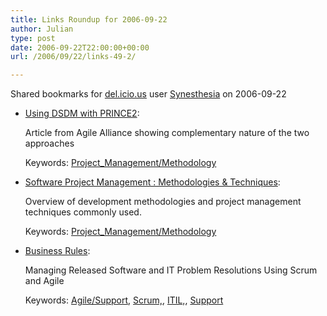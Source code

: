 ```yaml
---
title: Links Roundup for 2006-09-22
author: Julian
type: post
date: 2006-09-22T22:00:00+00:00
url: /2006/09/22/links-49-2/

---
```

Shared bookmarks for [del.icio.us][1] user  [Synesthesia][2] on 2006-09-22

  * [Using DSDM with PRINCE2][3]:
  
    Article from Agile Alliance showing complementary nature of the two approaches
  
    Keywords: [Project_Management/Methodology][4]
  * [Software Project Management : Methodologies & Techniques][5]:
  
    Overview of development methodologies and project management techniques commonly used.
  
    Keywords: [Project_Management/Methodology][4]
  * [Business Rules][6]:
  
    Managing Released Software and IT Problem Resolutions Using Scrum and Agile
  
    Keywords: [Agile/Support][7], [Scrum,][8], [ITIL,][9], [Support][10]

 [1]: https://del.icio.us/
 [2]: https://del.icio.us/synesthesia
 [3]: https://www.agilealliancebeta.org/system/article/file/904/file.pdf "https://www.agilealliancebeta.org/system/article/file/904/file.pdf"
 [4]: https://del.icio.us/synesthesia/Project_Management/Methodology
 [5]: https://paul.luon.net/essays/SEP-essay-final.pdf#search=%22combining%20scrum%20AND%20prince2%22 "https://paul.luon.net/essays/SEP-essay-final.pdf#search=%22combining%20scrum%20AND%20prince2%22"
 [6]: https://www.agilealliancebeta.org/system/article/file/1407/file.pdf "https://www.agilealliancebeta.org/system/article/file/1407/file.pdf"
 [7]: https://del.icio.us/synesthesia/Agile/Support
 [8]: https://del.icio.us/synesthesia/Scrum,
 [9]: https://del.icio.us/synesthesia/ITIL,
 [10]: https://del.icio.us/synesthesia/Support
